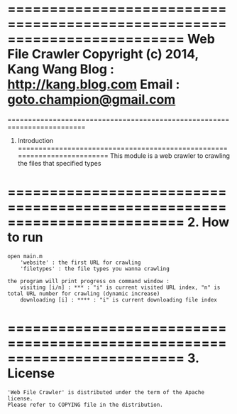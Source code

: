 =========================================================================
	Web File Crawler
	Copyright (c) 2014, Kang Wang
	Blog : http://kang.blog.com
	Email : goto.champion@gmail.com
=========================================================================

=========================================================================
1. Introduction
=========================================================================
    This module is a web crawler to crawling the files that specified types

=========================================================================
2. How to run
=========================================================================
	open main.m
        'website' : the first URL for crawling
        'filetypes' : the file types you wanna crawling
    
    the program will print progress on command window :
        visiting [i/n] : *** : "i" is current visited URL index, "n" is total URL number for crawling (dynamic increase)
        downloading [i] : **** : "i" is current downloading file index

=========================================================================
3. License
=========================================================================
    'Web File Crawler' is distributed under the term of the Apache license.
    Please refer to COPYING file in the distribution.
